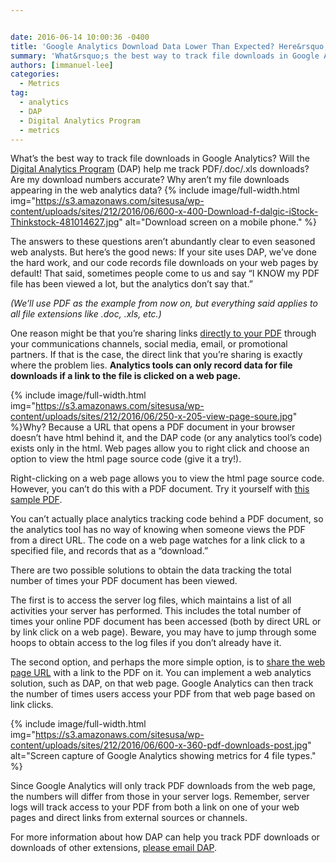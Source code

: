 ```yaml
---


date: 2016-06-14 10:00:36 -0400
title: 'Google Analytics Download Data Lower Than Expected? Here&rsquo;s Why (And How to Fix It)'
summary: 'What&rsquo;s the best way to track file downloads in Google Analytics? Will the Digital Analytics Program&nbsp;(DAP) help me track PDF/.doc/.xls downloads? Are my download numbers accurate? Why aren&rsquo;t my file downloads appearing in the web analytics data? The answers to these questions aren&rsquo;t abundantly clear to even seasoned web analysts. But here&rsquo;s the good news\:'
authors: [immanuel-lee]
categories:
  - Metrics
tag:
  - analytics
  - DAP
  - Digital Analytics Program
  - metrics
---
```


What’s the best way to track file downloads in Google Analytics? Will the [Digital Analytics Program](https://www.WHATEVER/services/dap/) (DAP) help me track PDF/.doc/.xls downloads? Are my download numbers accurate? Why aren’t my file downloads appearing in the web analytics data? 
{% include image/full-width.html img="https://s3.amazonaws.com/sitesusa/wp-content/uploads/sites/212/2016/06/600-x-400-Download-f-dalgic-iStock-Thinkstock-481014627.jpg" alt="Download screen on a mobile phone." %} 

The answers to these questions aren’t abundantly clear to even seasoned web analysts. But here’s the good news: If your site uses DAP, we’ve done the hard work, and our code records file downloads on your web pages by default! That said, sometimes people come to us and say “I KNOW my PDF file has been viewed a lot, but the analytics don’t say that.”

_(We’ll use PDF as the example from now on, but everything said applies to all file extensions like .doc, .xls, etc.)_

One reason might be that you’re sharing links [directly to your PDF](https://twitter.com/algoritmic/status/740180482005045249) through your communications channels, social media, email, or promotional partners. If that is the case, the direct link that you’re sharing is exactly where the problem lies. **Analytics tools can only record data for file downloads if a link to the file is clicked on a web page.**


{% include image/full-width.html img="https://s3.amazonaws.com/sitesusa/wp-content/uploads/sites/212/2016/06/250-x-205-view-page-soure.jpg" %}Why? Because a URL that opens a PDF document in your browser doesn’t have html behind it, and the DAP code (or any analytics tool’s code) exists only in the html. Web pages allow you to right click and choose an option to view the html page source code (give it a try!).

Right-clicking on a web page allows you to view the html page source code. However, you can’t do this with a PDF document. Try it yourself with [this sample PDF](https://www.irs.gov/pub/irs-pdf/f1040.pdf).

You can’t actually place analytics tracking code behind a PDF document, so the analytics tool has no way of knowing when someone views the PDF from a direct URL. The code on a web page watches for a link click to a specified file, and records that as a “download.”

There are two possible solutions to obtain the data tracking the total number of times your PDF document has been viewed.

The first is to access the server log files, which maintains a list of all activities your server has performed. This includes the total number of times your online PDF document has been accessed (both by direct URL or by link click on a web page). Beware, you may have to jump through some hoops to obtain access to the log files if you don’t already have it.

The second option, and perhaps the more simple option, is to [share the web page URL](http://www.metmuseum.org/art/metpublications/American_Stories_Paintings_of_Everyday_Life_1765_1915?utm_source=Twitter&utm_medium=tweet&utm_content=20160605&utm_campaign=metpublications) with a link to the PDF on it. You can implement a web analytics solution, such as DAP, on that web page. Google Analytics can then track the number of times users access your PDF from that web page based on link clicks.


{% include image/full-width.html img="https://s3.amazonaws.com/sitesusa/wp-content/uploads/sites/212/2016/06/600-x-360-pdf-downloads-post.jpg" alt="Screen capture of Google Analytics showing metrics for 4 file types." %}

Since Google Analytics will only track PDF downloads from the web page, the numbers will differ from those in your server logs. Remember, server logs will track access to your PDF from both a link on one of your web pages and direct links from external sources or channels.

For more information about how DAP can help you track PDF downloads or downloads of other extensions, [please email DAP](mailto:dap@support.WHATEVER).